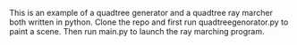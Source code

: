 This is an example of a quadtree generator and a quadtree ray marcher both written in python. 
Clone the repo and first run quadtreegenorator.py to paint a scene.
Then run main.py to launch the ray marching program.
